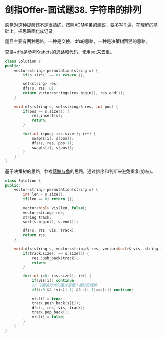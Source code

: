 # 剑指Offer-面试题38. 字符串的排列
感觉对这种提醒还不是很熟练，按照ACM学弟的建议，要多写几遍，在理解的基础上，把思路固化成记录。

题目主要有两种思路，一种是交换、dfs的思路，一种是决策树回溯的思路。

交换+dfs是参考[Krahets](https://leetcode-cn.com/problems/zi-fu-chuan-de-pai-lie-lcof/solution/mian-shi-ti-38-zi-fu-chuan-de-pai-lie-hui-su-fa-by/)的思路和代码，使用set来去重。

```cpp
class Solution {
public:
    vector<string> permutation(string s) {
        if(s.size() == 0) return {};

        set<string> res;
        dfs(s, res, 0);
        return vector<string>(res.begin(), res.end());
    }

    void dfs(string s, set<string>& res, int pos) {
        if(pos == s.size()) {
            res.insert(s);
            return;
        }

        for(int i=pos; i<s.size(); i++) {
            swap(s[i], s[pos]);
            dfs(s, res, pos+1);
            swap(s[i], s[pos]);
        }
    }
}
```

基于决策树的思路，参考[落鲸与鱼](https://leetcode-cn.com/problems/zi-fu-chuan-de-pai-lie-lcof/solution/hui-su-fa-by-luo-jing-yu-yu/)的思路。通过排序和判断来避免重复(剪枝)。

```cpp
class Solution {
public:
    vector<string> permutation(string s) {
        int len = s.size();
        if(len == 0) return {};

        vector<bool> vis(len, false);
        vector<string> res;
        string track;
        sort(s.begin(), s.end());

        dfs(s, res, vis, track);
        return res;
    }

    void dfs(string s, vector<string>& res, vector<bool>& vis, string track) {
        if(track.size() == s.size()) {
            res.push_back(track);
            return;
        }

        for(int i=0; i<s.size(); i++) {
            if(vis[i]) continue;
            // 下面这行代码至关重要！要好好理解
            if(i>0 && !vis[i-1] && s[i-1]==s[i]) continue;

            vis[i] = true;
            track.push_back(s[i]);
            dfs(s, res, vis, track);
            track.pop_back();
            vis[i] = false;
        }
    }
}
```